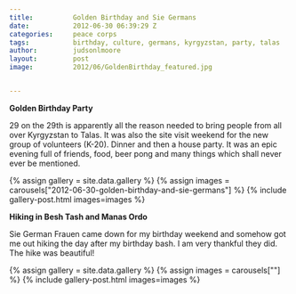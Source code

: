 ```yaml
---
title:			Golden Birthday and Sie Germans
date:			2012-06-30 06:39:29 Z
categories:		peace corps
tags:			birthday, culture, germans, kyrgyzstan, party, talas
author:			judsonlmoore
layout:			post
image:			2012/06/GoldenBirthday_featured.jpg


---
```


**Golden Birthday Party**

29 on the 29th is apparently all the reason needed to bring people from all over Kyrgyzstan to Talas. It was also the site visit weekend for the new group of volunteers (K-20). Dinner and then a house party. It was an epic evening full of friends, food, beer pong and many things which shall never ever be mentioned.

{% assign gallery = site.data.gallery %}
{% assign images = carousels["2012-06-30-golden-birthday-and-sie-germans"] %}
{% include gallery-post.html images=images %}

**Hiking in Besh Tash and Manas Ordo**

Sie German Frauen came down for my birthday weekend and somehow got me out hiking the day after my birthday bash. I am very thankful they did. The hike was beautiful!

{% assign gallery = site.data.gallery %}
{% assign images = carousels[""] %}
{% include gallery-post.html images=images %}
